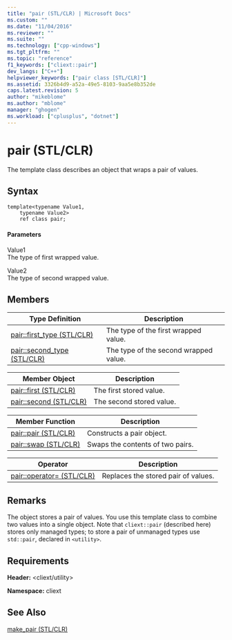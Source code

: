 ```yaml
---
title: "pair (STL/CLR) | Microsoft Docs"
ms.custom: ""
ms.date: "11/04/2016"
ms.reviewer: ""
ms.suite: ""
ms.technology: ["cpp-windows"]
ms.tgt_pltfrm: ""
ms.topic: "reference"
f1_keywords: ["cliext::pair"]
dev_langs: ["C++"]
helpviewer_keywords: ["pair class [STL/CLR]"]
ms.assetid: 3326b4d9-a52a-49e5-8103-9aa5e8b352de
caps.latest.revision: 5
author: "mikeblome"
ms.author: "mblome"
manager: "ghogen"
ms.workload: ["cplusplus", "dotnet"]
---
```

# pair (STL/CLR)
The template class describes an object that wraps a pair of values.  
  
## Syntax  
  
```  
template<typename Value1,  
    typename Value2>  
    ref class pair;  
```  
  
#### Parameters  
 Value1  
 The type of first wrapped value.  
  
 Value2  
 The type of second wrapped value.  
  
## Members  
  
|Type Definition|Description|  
|---------------------|-----------------|  
|[pair::first_type (STL/CLR)](../dotnet/pair-first-type-stl-clr.md)|The type of the first wrapped value.|  
|[pair::second_type (STL/CLR)](../dotnet/pair-second-type-stl-clr.md)|The type of the second wrapped value.|  
  
|Member Object|Description|  
|-------------------|-----------------|  
|[pair::first (STL/CLR)](../dotnet/pair-first-stl-clr.md)|The first stored value.|  
|[pair::second (STL/CLR)](../dotnet/pair-second-stl-clr.md)|The second stored value.|  
  
|Member Function|Description|  
|---------------------|-----------------|  
|[pair::pair (STL/CLR)](../dotnet/pair-pair-stl-clr.md)|Constructs a pair object.|  
|[pair::swap (STL/CLR)](../dotnet/pair-swap-stl-clr.md)|Swaps the contents of two pairs.|  
  
|Operator|Description|  
|--------------|-----------------|  
|[pair::operator= (STL/CLR)](../dotnet/pair-operator-assign-stl-clr.md)|Replaces the stored pair of values.|  
  
## Remarks  
 The object stores a pair of values. You use this template class to combine two values into a single object. Note that `cliext::pair` (described here) stores only managed types; to store a pair of unmanaged types use `std::pair`, declared in `<utility>`.  
  
## Requirements  
 **Header:** \<cliext/utility>  
  
 **Namespace:** cliext  
  
## See Also  
 [make_pair (STL/CLR)](../dotnet/make-pair-stl-clr.md)